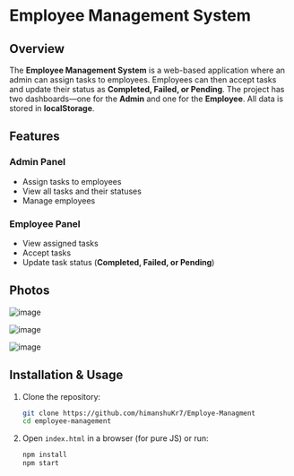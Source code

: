 
# Employee Management System  

## Overview  
The **Employee Management System** is a web-based application where an admin can assign tasks to employees. Employees can then accept tasks and update their status as **Completed, Failed, or Pending**. The project has two dashboards—one for the **Admin** and one for the **Employee**. All data is stored in **localStorage**.  

## Features  

### Admin Panel  
- Assign tasks to employees  
- View all tasks and their statuses  
- Manage employees  

### Employee Panel  
- View assigned tasks  
- Accept tasks  
- Update task status (**Completed, Failed, or Pending**)  

## Photos

![image](https://github.com/user-attachments/assets/b90840e6-c2c9-411a-8407-a198e08f56e8)

![image](https://github.com/user-attachments/assets/4a3e8e55-4ae5-4ea0-9246-eff4e9fd1a0f)

![image](https://github.com/user-attachments/assets/2df3677a-9e1e-4966-b929-eed4a1fb9a8b)


## Installation & Usage  
1. Clone the repository:  
   ```bash
   git clone https://github.com/himanshuKr7/Employe-Managment
   cd employee-management
   ```
2. Open `index.html` in a browser (for pure JS) or run:  
   ```bash
   npm install
   npm start
   ```  




